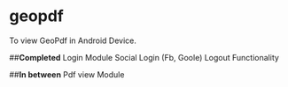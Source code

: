 # geopdf
To view GeoPdf in Android Device.

##**Completed**
Login Module
Social Login (Fb, Goole)
Logout Functionality

##**In between**
Pdf view Module

